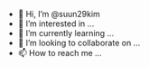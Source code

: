 - 👋 Hi, I’m @suun29kim
- 👀 I’m interested in ...
- 🌱 I’m currently learning ...
- 💞️ I’m looking to collaborate on ...
- 📫 How to reach me ...

<!---
suun29kim/suun29kim is a ✨ special ✨ repository because its `README.md` (this file) appears on your GitHub profile.
You can click the Preview link to take a look at your changes.
--->
